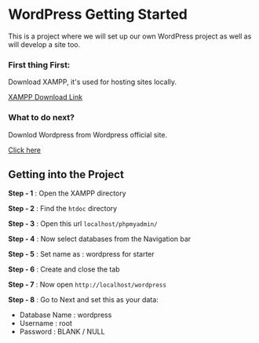 
# WordPress Getting Started

This is a project where we will set up our own WordPress project as well as will develop a site too.

### First thing First:

Download XAMPP, it's used for hosting sites locally. 

[XAMPP Download Link](https://www.apachefriends.org/download.html)

### What to do next?

Downlod Wordpress from Wordpress official site. 

[Click here](https://wordpress.org/download/)




## Getting into the Project

**Step - 1** : Open the XAMPP directory

**Step - 2** : Find the `htdoc` directory

**Step - 3** : Open this url `localhost/phpmyadmin/`

**Step - 4** : Now select databases from the Navigation bar

**Step - 5** : Set name as : wordpress for starter

**Step - 6** : Create and close the tab

**Step - 7** : Now open `http://localhost/wordpress`

**Step - 8** : Go to Next and set this as your data:

 * Database Name : wordpress	
 * Username : root
 * Password : BLANK / NULL	
	


